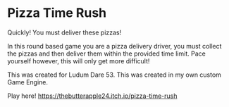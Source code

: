 # Pizza Time Rush
Quickly! You must deliver these pizzas!

In this round based game you are a pizza delivery driver, you must collect the pizzas and then deliver them within the provided time limit. Pace yourself however, this will only get more difficult!

This was created for Ludum Dare 53. This was created in my own custom Game Engine.

Play here!
https://thebutterapple24.itch.io/pizza-time-rush
